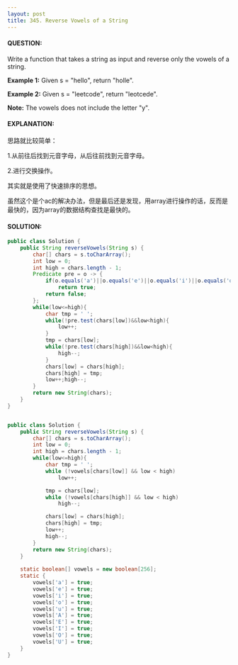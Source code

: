 ```yaml
---
layout: post
title: 345. Reverse Vowels of a String
---
```


#### QUESTION:

Write a function that takes a string as input and reverse only the vowels of a string.

**Example 1:**
Given s = "hello", return "holle".

**Example 2:**
Given s = "leetcode", return "leotcede".

**Note:**
The vowels does not include the letter "y".

#### EXPLANATION:

思路就比较简单：

1.从前往后找到元音字母，从后往前找到元音字母。

2.进行交换操作。



其实就是使用了快速排序的思想。



虽然这个是个ac的解决办法，但是最后还是发现，用array进行操作的话，反而是最快的，因为array的数据结构查找是最快的。

#### SOLUTION:

```java
public class Solution {
    public String reverseVowels(String s) {
        char[] chars = s.toCharArray();
        int low = 0;
        int high = chars.length - 1;
        Predicate pre = o -> {
            if(o.equals('a')||o.equals('e')||o.equals('i')||o.equals('o')||o.equals('u')||o.equals('A')||o.equals('E')||o.equals('I')||o.equals('O')||o.equals('U'))
                return true;
            return false;
        };
        while(low<=high){
            char tmp = ' ';
            while(!pre.test(chars[low])&&low<high){
                low++;
            }
            tmp = chars[low];
            while(!pre.test(chars[high])&&low<high){
                high--;
            }
            chars[low] = chars[high];
            chars[high] = tmp;
            low++;high--;
        }
        return new String(chars);
    }
}


public class Solution {
    public String reverseVowels(String s) {
        char[] chars = s.toCharArray();
        int low = 0;
        int high = chars.length - 1;
        while(low<=high){
            char tmp = ' ';
            while (!vowels[chars[low]] && low < high)
                low++;

            tmp = chars[low];
            while (!vowels[chars[high]] && low < high)
                high--;

            chars[low] = chars[high];
            chars[high] = tmp;
            low++;
            high--;
        }
        return new String(chars);
    }
    
    static boolean[] vowels = new boolean[256];
    static {
        vowels['a'] = true;
        vowels['e'] = true;
        vowels['i'] = true;
        vowels['o'] = true;
        vowels['u'] = true;
        vowels['A'] = true;
        vowels['E'] = true;
        vowels['I'] = true;
        vowels['O'] = true;
        vowels['U'] = true;
    }
}
```

